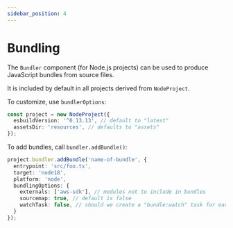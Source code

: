 ```yaml
---
sidebar_position: 4
---
```


# Bundling

The `Bundler` component (for Node.js projects) can be used to produce JavaScript
bundles from source files.

It is included by default in all projects derived from `NodeProject`.

To customize, use `bundlerOptions`:

```ts
const project = new NodeProject({
  esbuildVersion: '^0.13.13', // default to "latest"
  assetsDir: 'resources', // defaults to "assets"
});
```

To add bundles, call `bundler.addBundle()`:

```ts
project.bundler.addBundle('name-of-bundle', {
  entrypoint: 'src/foo.ts',
  target: 'node18',
  platform: 'node',
  bundlingOptions: {
    externals: ['aws-sdk'], // modules not to include in bundles
    sourcemap: true, // default is false
    watchTask: false, // should we create a "bundle:watch" task for each bundle
  }
});
```
